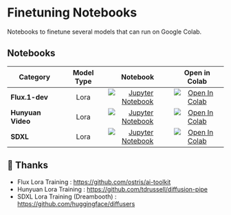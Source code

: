 # Finetuning Notebooks

Notebooks to finetune several models that can run on Google Colab. 

## Notebooks

<div align="center">

| Category       | Model Type |                                                                                                       Notebook                                                                                                        |                                                                                                    Open in Colab                                                                                                     |
|----------------|:---:|:---------------------------------------------------------------------------------------------------------------------------------------------------------------------------------------------------------------------:|:--------------------------------------------------------------------------------------------------------------------------------------------------------------------------------------------------------------------:|
| **Flux.1-dev** | Lora | [![Jupyter Notebook](https://img.shields.io/badge/Jupyter-Notebook-orange?style=flat&logo=jupyter)](https://github.com/jhj0517/finetuning-notebooks/blob/master/flux/finetuning_notebooks_flux_lora_dreambooth.ipynb) | [![Open In Colab](https://colab.research.google.com/assets/colab-badge.svg)](https://colab.research.google.com/github/jhj0517/finetuning-notebooks/blob/master/flux/finetuning_notebooks_flux_lora_dreambooth.ipynb) |
| **Hunyuan Video**    | Lora |   [![Jupyter Notebook](https://img.shields.io/badge/Jupyter-Notebook-orange?style=flat&logo=jupyter)](https://github.com/jhj0517/finetuning-notebooks/blob/master/hunyuan/finetuning_notebooks_hunyuan_lora.ipynb)    |   [![Open In Colab](https://colab.research.google.com/assets/colab-badge.svg)](https://colab.research.google.com/github/jhj0517/finetuning-notebooks/blob/master/hunyuan/finetuning_notebooks_hunyuan_lora.ipynb)    |
| **SDXL**       | Lora |     [![Jupyter Notebook](https://img.shields.io/badge/Jupyter-Notebook-orange?style=flat&logo=jupyter)](https://github.com/jhj0517/finetuning-notebooks/blob/master/sdxl/finetuning_notebooks_sdxl_lora_dreambooth.ipynb)     | [![Open In Colab](https://colab.research.google.com/assets/colab-badge.svg)](https://colab.research.google.com/github/jhj0517/finetuning-notebooks/blob/master/sdxl/finetuning_notebooks_sdxl_lora_dreambooth.ipynb) |

</div>

## 🌺 Thanks

- Flux Lora Training : https://github.com/ostris/ai-toolkit
- Hunyuan Lora Training : https://github.com/tdrussell/diffusion-pipe
- SDXL Lora Training (Dreambooth) : https://github.com/huggingface/diffusers
